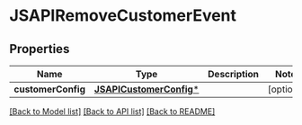 # JSAPIRemoveCustomerEvent

## Properties
Name | Type | Description | Notes
------------ | ------------- | ------------- | -------------
**customerConfig** | [**JSAPICustomerConfig***](JSAPICustomerConfig.md) |  | [optional] 

[[Back to Model list]](../README.md#documentation-for-models) [[Back to API list]](../README.md#documentation-for-api-endpoints) [[Back to README]](../README.md)


